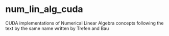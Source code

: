 # num_lin_alg_cuda
CUDA implementations of Numerical Linear Algebra concepts following the text by the same name written by Trefen and Bau
